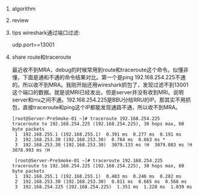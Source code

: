 1. algorithm

2. review

3. tips wireshark通过端口过滤:

   udp.port==13001

4. share route和traceroute

   最近收不到MRA，debug的时候常用到route和traceroute这个命令。似懂非懂，下面是通和不通的命令结果对比。第一个是ping 192.168.254.225不通的。所以收不到MRA。我刚开始还用wireshark抓包了，发现过滤不到13001这个端口的数据。就是说MRI已经发出，但是server并没有收到MRI。说明server和rru之间不通。192.168.254.225是BBU分给RRU的IP。那其实不用抓包，直接traceroute和ping这个IP都能发现通路不通，所以收不到MRA。

   ```shell
   [root@Server-PreSmoke-01 ~]# traceroute 192.168.254.225
   traceroute to 192.168.254.225 (192.168.254.225), 30 hops max, 60 byte packets
    1  192.168.255.1 (192.168.255.1)  0.391 ms  0.277 ms  0.191 ms
    2  192.168.253.30 (192.168.253.30)  0.764 ms  0.663 ms *
    3  192.168.253.30 (192.168.253.30)  3079.133 ms !H  3079.083 ms !H  3078.993 ms !H
    
    [root@Server-PreSmoke-01 ~]# traceroute 192.168.254.225
   traceroute to 192.168.254.225 (192.168.254.225), 30 hops max, 60 byte packets
    1  192.168.255.1 (192.168.255.1)  0.483 ms  0.246 ms  0.282 ms
    2  192.168.253.30 (192.168.253.30)  0.811 ms  0.665 ms  0.566 ms
    3  192.168.254.225 (192.168.254.225)  1.351 ms  1.228 ms  1.039 ms
   ```

